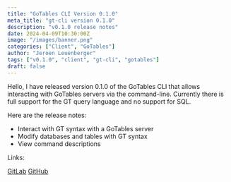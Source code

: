 ```yaml
---
title: "GoTables CLI Version 0.1.0"
meta_title: "gt-cli version 0.1.0"
description: "v0.1.0 release notes"
date: 2024-04-09T10:30:00Z
image: "/images/banner.png"
categories: ["Client", "GoTables"]
author: "Jeroen Leuenberger"
tags: ["v0.1.0", "client", "gt-cli", "gotables"]
draft: false
---
```


Hello,
I have released version 0.1.0 of the GoTables CLI that allows interacting with GoTables servers via the command-line. Currently there is full support for the GT query language and no support for SQL.

Here are the release notes:

- Interact with GT syntax with a GoTables server
- Modify databases and tables with GT syntax
- View command descriptions

Links:

[GitLab](https://git.jereileu.ch/gotables/client/gt-cli/-/releases/v1.0.0)
[GitHub](https://github.com/GoTables-DB/gt-cli/releases/tag/v1.0.0)
